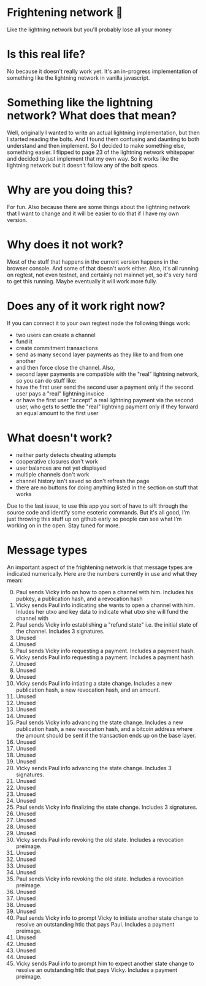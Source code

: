 # Frightening network 👻
Like the lightning network but you'll probably lose all your money

# Is this real life?

No because it doesn't really work yet. It's an in-progress implementation of something like the lightning network in vanilla javascript.

# Something like the lightning network? What does that mean?

Well, originally I wanted to write an actual lightning implementation, but then I started reading the bolts. And I found them confusing and daunting to both understand and then implement. So I decided to make something else, something easier. I flipped to page 23 of the lightning network whitepaper and decided to just implement that my own way. So it works like the lightning network but it doesn't follow any of the bolt specs.

# Why are you doing this?

For fun. Also because there are some things about the lightning network that I want to change and it will be easier to do that if I have my own version.

# Why does it not work?

Most of the stuff that happens in the current version happens in the browser console. And some of that doesn't work either. Also, it's all running on regtest, not even testnet, and certainly not mainnet yet, so it's very hard to get this running. Maybe eventually it will work more fully.

# Does any of it work right now?

If you can connect it to your own regtest node the following things work:
- two users can create a channel
- fund it
- create commitment transactions
- send as many second layer payments as they like to and from one another
- and then force close the channel. Also,
- second layer payments are compatible with the "real" lightning network, so you can do stuff like:
- have the first user send the second user a payment only if the second user pays a "real" lightning invoice
- or have the first user "accept" a real lightning payment via the second user, who gets to settle the "real" lightning payment only if they forward an equal amount to the first user

# What doesn't work?

- neither party detects cheating attempts
- cooperative closures don't work
- user balances are not yet displayed
- multiple channels don't work
- channel history isn't saved so don't refresh the page
- there are no buttons for doing anything listed in the section on stuff that works

Due to the last issue, to use this app you sort of have to sift through the source code and identify some esoteric commands. But it's all good, I'm just throwing this stuff up on github early so people can see what I'm working on in the open. Stay tuned for more.

# Message types

An important aspect of the frightening network is that message types are indicated numerically. Here are the numbers currently in use and what they mean:

0. Paul sends Vicky info on how to open a channel with him. Includes his pubkey, a publication hash, and a revocation hash
1. Vicky sends Paul info indicating she wants to open a channel with him. Inludes her utxo and key data to indicate what utxo she will fund the channel with
2. Paul sends Vicky info establishing a "refund state" i.e. the initial state of the channel. Includes 3 signatures.
3. Unused
4. Unused
5. Paul sends Vicky info requesting a payment. Includes a payment hash.
6. Vicky sends Paul info requesting a payment. Includes a payment hash.
7. Unused
8. Unused
9. Unused
10. Vicky sends Paul info intiating a state change. Includes a new publication hash, a new revocation hash, and an amount.
11. Unused
12. Unused
13. Unused
14. Unused
15. Paul sends Vicky info advancing the state change. Includes a new publication hash, a new revocation hash, and a bitcoin address where the amount should be sent if the transaction ends up on the base layer.
16. Unused
17. Unused
18. Unused
19. Unused
20. Vicky sends Paul info advancing the state change. Includes 3 signatures.
21. Unused
22. Unused
23. Unused
24. Unused
25. Paul sends Vicky info finalizing the state change. Includes 3 signatures.
26. Unused
27. Unused
28. Unused
29. Unused
30. Vicky sends Paul info revoking the old state. Includes a revocation preimage.
31. Unused
32. Unused
33. Unused
34. Unused
35. Paul sends Vicky info revoking the old state. Includes a revocation preimage.
36. Unused
37. Unused
38. Unused
39. Unused
40. Paul sends Vicky info to prompt Vicky to initiate another state change to resolve an outstanding htlc that pays Paul. Includes a payment preimage.
41. Unused
42. Unused
43. Unused
44. Unused
45. Vicky sends Paul info to prompt him to expect another state change to resolve an outstanding htlc that pays Vicky. Includes a payment preimage.
